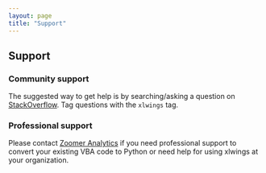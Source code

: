 ```yaml
---
layout: page
title: "Support"
---
```


## Support

### Community support

The suggested way to get help is by searching/asking a question on [StackOverflow][]. Tag questions with the `xlwings` tag.

### Professional support

Please contact [Zoomer Analytics][] if you need professional support to convert your existing VBA code to Python or
need help for using xlwings at your organization.



[Zoomer Analytics]: http://zoomeranalytics.com
[StackOverflow]: http://stackoverflow.com/